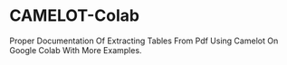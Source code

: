 # CAMELOT-Colab
Proper Documentation Of Extracting Tables From Pdf Using Camelot On Google Colab With More Examples.

